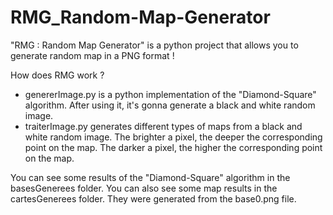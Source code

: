 # RMG_Random-Map-Generator
"RMG : Random Map Generator" is a python project that allows you to generate random map in a PNG format !

How does RMG work ?

- genererImage.py is a python implementation of the "Diamond-Square" algorithm. After using it, it's gonna generate a black and white random image.
- traiterImage.py generates different types of maps from a black and white random image. The brighter a pixel, the deeper the corresponding point on the map. The darker a pixel, the higher the corresponding point on the map.

You can see some results of the "Diamond-Square" algorithm in the basesGenerees folder.
You can also see some map results in the cartesGenerees folder. They were generated from the base0.png file.